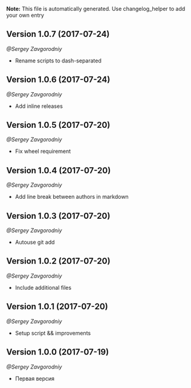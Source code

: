 **Note:** This file is automatically generated. Use changelog_helper to add your own entry

## Version 1.0.7 (2017-07-24)
*@Sergey Zavgorodniy*
- Rename scripts to dash-separated


## Version 1.0.6 (2017-07-24)
*@Sergey Zavgorodniy*
- Add inline releases


## Version 1.0.5 (2017-07-20)
*@Sergey Zavgorodniy*
- Fix wheel requirement


## Version 1.0.4 (2017-07-20)
*@Sergey Zavgorodniy*
- Add line break between authors in markdown


## Version 1.0.3 (2017-07-20)
*@Sergey Zavgorodniy*
- Autouse git add


## Version 1.0.2 (2017-07-20)
*@Sergey Zavgorodniy*
- Include additional files


## Version 1.0.1 (2017-07-20)
*@Sergey Zavgorodniy*
- Setup script && improvements


## Version 1.0.0 (2017-07-19)
*@Sergey Zavgorodniy*
- Первая версия


